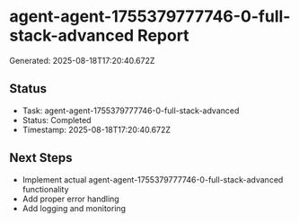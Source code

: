 # agent-agent-1755379777746-0-full-stack-advanced Report

Generated: 2025-08-18T17:20:40.672Z

## Status
- Task: agent-agent-1755379777746-0-full-stack-advanced
- Status: Completed
- Timestamp: 2025-08-18T17:20:40.672Z

## Next Steps
- Implement actual agent-agent-1755379777746-0-full-stack-advanced functionality
- Add proper error handling
- Add logging and monitoring
